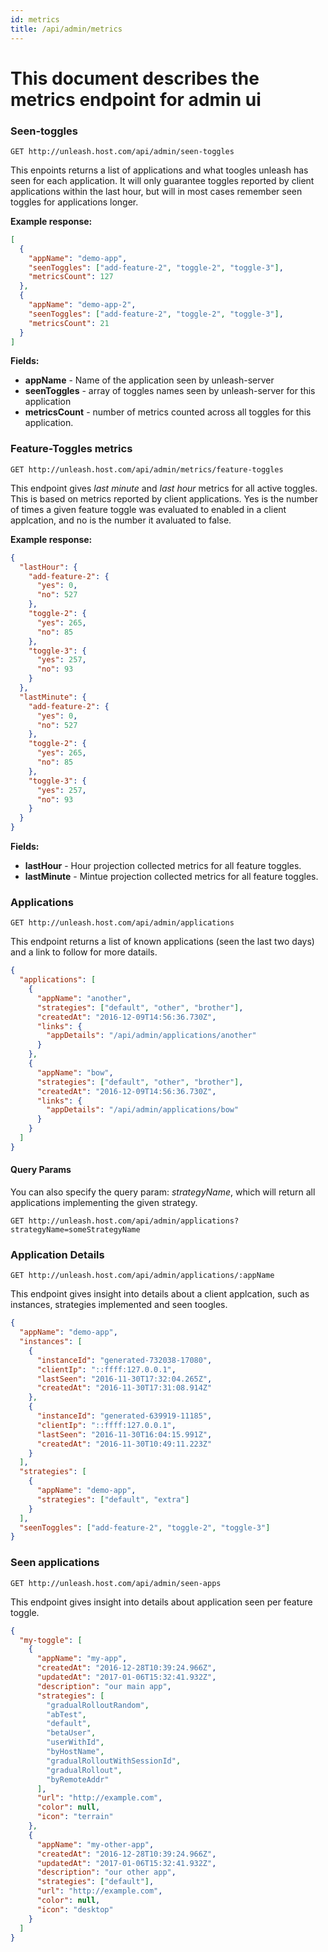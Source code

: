 ```yaml
---
id: metrics
title: /api/admin/metrics
---
```


# This document describes the metrics endpoint for admin ui

### Seen-toggles

`GET http://unleash.host.com/api/admin/seen-toggles`

This enpoints returns a list of applications and what toogles unleash has seen for each application. It will only guarantee toggles reported by client applications within the last hour, but will in most cases remember seen toggles for applications longer.

**Example response:**

```json
[
  {
    "appName": "demo-app",
    "seenToggles": ["add-feature-2", "toggle-2", "toggle-3"],
    "metricsCount": 127
  },
  {
    "appName": "demo-app-2",
    "seenToggles": ["add-feature-2", "toggle-2", "toggle-3"],
    "metricsCount": 21
  }
]
```

**Fields:**

- **appName** - Name of the application seen by unleash-server
- **seenToggles** - array of toggles names seen by unleash-server for this application
- **metricsCount** - number of metrics counted across all toggles for this application.

### Feature-Toggles metrics

`GET http://unleash.host.com/api/admin/metrics/feature-toggles`

This endpoint gives _last minute_ and _last hour_ metrics for all active toggles. This is based on metrics reported by client applications. Yes is the number of times a given feature toggle was evaluated to enabled in a client applcation, and no is the number it avaluated to false.

**Example response:**

```json
{
  "lastHour": {
    "add-feature-2": {
      "yes": 0,
      "no": 527
    },
    "toggle-2": {
      "yes": 265,
      "no": 85
    },
    "toggle-3": {
      "yes": 257,
      "no": 93
    }
  },
  "lastMinute": {
    "add-feature-2": {
      "yes": 0,
      "no": 527
    },
    "toggle-2": {
      "yes": 265,
      "no": 85
    },
    "toggle-3": {
      "yes": 257,
      "no": 93
    }
  }
}
```

**Fields:**

- **lastHour** - Hour projection collected metrics for all feature toggles.
- **lastMinute** - Mintue projection collected metrics for all feature toggles.

### Applications

`GET http://unleash.host.com/api/admin/applications`

This endpoint returns a list of known applications (seen the last two days) and a link to follow for more datails.

```json
{
  "applications": [
    {
      "appName": "another",
      "strategies": ["default", "other", "brother"],
      "createdAt": "2016-12-09T14:56:36.730Z",
      "links": {
        "appDetails": "/api/admin/applications/another"
      }
    },
    {
      "appName": "bow",
      "strategies": ["default", "other", "brother"],
      "createdAt": "2016-12-09T14:56:36.730Z",
      "links": {
        "appDetails": "/api/admin/applications/bow"
      }
    }
  ]
}
```

#### Query Params

You can also specify the query param: _strategyName_, which will return all applications implementing the given strategy.

`GET http://unleash.host.com/api/admin/applications?strategyName=someStrategyName`

### Application Details

`GET http://unleash.host.com/api/admin/applications/:appName`

This endpoint gives insight into details about a client applcation, such as instances, strategies implemented and seen toogles.

```json
{
  "appName": "demo-app",
  "instances": [
    {
      "instanceId": "generated-732038-17080",
      "clientIp": "::ffff:127.0.0.1",
      "lastSeen": "2016-11-30T17:32:04.265Z",
      "createdAt": "2016-11-30T17:31:08.914Z"
    },
    {
      "instanceId": "generated-639919-11185",
      "clientIp": "::ffff:127.0.0.1",
      "lastSeen": "2016-11-30T16:04:15.991Z",
      "createdAt": "2016-11-30T10:49:11.223Z"
    }
  ],
  "strategies": [
    {
      "appName": "demo-app",
      "strategies": ["default", "extra"]
    }
  ],
  "seenToggles": ["add-feature-2", "toggle-2", "toggle-3"]
}
```

### Seen applications

`GET http://unleash.host.com/api/admin/seen-apps`

This endpoint gives insight into details about application seen per feature toggle.

```json
{
  "my-toggle": [
    {
      "appName": "my-app",
      "createdAt": "2016-12-28T10:39:24.966Z",
      "updatedAt": "2017-01-06T15:32:41.932Z",
      "description": "our main app",
      "strategies": [
        "gradualRolloutRandom",
        "abTest",
        "default",
        "betaUser",
        "userWithId",
        "byHostName",
        "gradualRolloutWithSessionId",
        "gradualRollout",
        "byRemoteAddr"
      ],
      "url": "http://example.com",
      "color": null,
      "icon": "terrain"
    },
    {
      "appName": "my-other-app",
      "createdAt": "2016-12-28T10:39:24.966Z",
      "updatedAt": "2017-01-06T15:32:41.932Z",
      "description": "our other app",
      "strategies": ["default"],
      "url": "http://example.com",
      "color": null,
      "icon": "desktop"
    }
  ]
}
```
